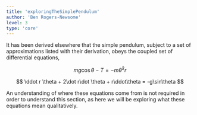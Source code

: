 ```yaml
---
title: 'exploringTheSimplePendulum'
author: 'Ben Rogers-Newsome'
level: 3
type: 'core'
---
```


It has been derived elsewhere that the simple pendulum, subject to a set of approximations listed with their derivation, obeys the coupled set of differential equations,

$$
	mg\cos\theta - T = -m\dot{\theta}^2r
$$

$$
	\ddot r \theta + 2\dot r\dot \theta + r\ddot\theta = -g\sin\theta
$$

An understanding of where these equations come from is not required in order to understand this section, as here we will be exploring what these equations mean qualitatively.
